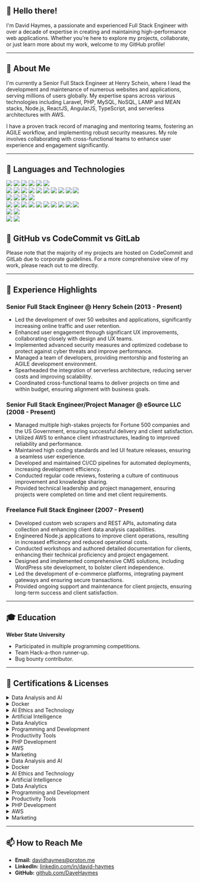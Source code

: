 
## 👋 Hello there!

I'm David Haymes, a passionate and experienced Full Stack Engineer with over a decade of expertise in creating and maintaining high-performance web applications. Whether you're here to explore my projects, collaborate, or just learn more about my work, welcome to my GitHub profile!

---

## 🚀 About Me

I'm currently a Senior Full Stack Engineer at Henry Schein, where I lead the development and maintenance of numerous websites and applications, serving millions of users globally. My expertise spans across various technologies including Laravel, PHP, MySQL, NoSQL, LAMP and MEAN stacks, Node.js, ReactJS, AngularJS, TypeScript, and serverless architectures with AWS.

I have a proven track record of managing and mentoring teams, fostering an AGILE workflow, and implementing robust security measures. My role involves collaborating with cross-functional teams to enhance user experience and engagement significantly.

---

## 🔧 Languages and Technologies

<p style="margin: 0;">
  <img src="https://img.shields.io/badge/PHP-%23777BB4.svg?style=flat&logo=php&logoColor=white"/>
  <img src="https://img.shields.io/badge/Python-%233776AB.svg?style=flat&logo=python&logoColor=white"/>
  <img src="https://img.shields.io/badge/JavaScript-%23F7DF1E.svg?style=flat&logo=javascript&logoColor=black"/>
  <img src="https://img.shields.io/badge/TypeScript-%233178C6.svg?style=flat&logo=typescript&logoColor=white"/>
  <img src="https://img.shields.io/badge/HTML-%23E34F26.svg?style=flat&logo=html5&logoColor=white"/>
  <img src="https://img.shields.io/badge/CSS-%231572B6.svg?style=flat&logo=css3&logoColor=white"/>
</p>

<p style="margin: 0;">
  <img src="https://img.shields.io/badge/Laravel-%23FF2D20.svg?style=flat&logo=laravel&logoColor=white"/>
  <img src="https://img.shields.io/badge/Node.js-%23339933.svg?style=flat&logo=node.js&logoColor=white"/>
  <img src="https://img.shields.io/badge/React-%2361DAFB.svg?style=flat&logo=react&logoColor=black"/>
  <img src="https://img.shields.io/badge/Vue.js-%234FC08D.svg?style=flat&logo=vue.js&logoColor=white"/>
  <img src="https://img.shields.io/badge/Bootstrap-%23563D7C.svg?style=flat&logo=bootstrap&logoColor=white"/>
  <img src="https://img.shields.io/badge/TailwindCSS-%2338B2AC.svg?style=flat&logo=tailwind-css&logoColor=white"/>
  <img src="https://img.shields.io/badge/jQuery-%230769AD.svg?style=flat&logo=jquery&logoColor=white"/>
  <img src="https://img.shields.io/badge/GraphQL-%23E10098.svg?style=flat&logo=graphql&logoColor=white"/>
  <img src="https://img.shields.io/badge/SASS-%23CC6699.svg?style=flat&logo=sass&logoColor=white"/>
  <img src="https://img.shields.io/badge/Less-%231D365D.svg?style=flat&logo=less&logoColor=white"/>
</p>

<p style="margin: 0;">
  <img src="https://img.shields.io/badge/MySQL-%234479A1.svg?style=flat&logo=mysql&logoColor=white"/>
  <img src="https://img.shields.io/badge/MongoDB-%2347A248.svg?style=flat&logo=mongodb&logoColor=white"/>
  <img src="https://img.shields.io/badge/PostgreSQL-%23336791.svg?style=flat&logo=postgresql&logoColor=white"/>
  <img src="https://img.shields.io/badge/SQLite-%23003B57.svg?style=flat&logo=sqlite&logoColor=white"/>
</p>

<p style="margin: 0;">
  <img src="https://img.shields.io/badge/AWS-%23232F3E.svg?style=flat&logo=amazon-aws&logoColor=white"/>
  <img src="https://img.shields.io/badge/Docker-%232496ED.svg?style=flat&logo=docker&logoColor=white"/>
  <img src="https://img.shields.io/badge/Git-%23F05032.svg?style=flat&logo=git&logoColor=white"/>
  <img src="https://img.shields.io/badge/Linux-%23FCC624.svg?style=flat&logo=linux&logoColor=black"/>
  <img src="https://img.shields.io/badge/Wiz.io-%230072C6.svg?style=flat&logo=wiz&logoColor=white"/>
  <img src="https://img.shields.io/badge/Nginx-%23009639.svg?style=flat&logo=nginx&logoColor=white"/>
  <img src="https://img.shields.io/badge/Apache-%23D22128.svg?style=flat&logo=apache&logoColor=white"/>
  <img src="https://img.shields.io/badge/Kubernetes-%23326CE5.svg?style=flat&logo=kubernetes&logoColor=white"/>
  <img src="https://img.shields.io/badge/Jira-%230A74DA.svg?style=flat&logo=jira&logoColor=white"/>
  <img src="https://img.shields.io/badge/Atlassian-%230052CC.svg?style=flat&logo=atlassian&logoColor=white"/>
</p>

<p style="margin: 0;">
  <img src="https://img.shields.io/badge/Markdown-%23000000.svg?style=flat&logo=markdown&logoColor=white"/>
  <img src="https://img.shields.io/badge/Swagger-%2385EA2D.svg?style=flat&logo=swagger&logoColor=black"/>
</p>

<p style="margin: 0;">
  <img src="https://img.shields.io/badge/APIs-%23000000.svg?style=flat&logo=api&logoColor=white"/>
  <img src="https://img.shields.io/badge/OAuth-%23000000.svg?style=flat&logo=oauth&logoColor=white"/>
</p>


## 📂 GitHub vs CodeCommit vs GitLab

Please note that the majority of my projects are hosted on CodeCommit and GitLab due to corporate guidelines. For a more comprehensive view of my work, please reach out to me directly.

---

## 🌟 Experience Highlights

### Senior Full Stack Engineer @ Henry Schein (2013 - Present)
- Led the development of over 50 websites and applications, significantly increasing online traffic and user retention.
- Enhanced user engagement through significant UX improvements, collaborating closely with design and UX teams.
- Implemented advanced security measures and optimized codebase to protect against cyber threats and improve performance.
- Managed a team of developers, providing mentorship and fostering an AGILE development environment.
- Spearheaded the integration of serverless architecture, reducing server costs and improving scalability.
- Coordinated cross-functional teams to deliver projects on time and within budget, ensuring alignment with business goals.

### Senior Full Stack Engineer/Project Manager @ eSource LLC (2008 - Present)
- Managed multiple high-stakes projects for Fortune 500 companies and the US Government, ensuring successful delivery and client satisfaction.
- Utilized AWS to enhance client infrastructures, leading to improved reliability and performance.
- Maintained high coding standards and led UI feature releases, ensuring a seamless user experience.
- Developed and maintained CI/CD pipelines for automated deployments, increasing development efficiency.
- Conducted regular code reviews, fostering a culture of continuous improvement and knowledge sharing.
- Provided technical leadership and project management, ensuring projects were completed on time and met client requirements.

### Freelance Full Stack Engineer (2007 - Present)
- Developed custom web scrapers and REST APIs, automating data collection and enhancing client data analysis capabilities.
- Engineered Node.js applications to improve client operations, resulting in increased efficiency and reduced operational costs.
- Conducted workshops and authored detailed documentation for clients, enhancing their technical proficiency and project engagement.
- Designed and implemented comprehensive CMS solutions, including WordPress site development, to bolster client independence.
- Led the development of e-commerce platforms, integrating payment gateways and ensuring secure transactions.
- Provided ongoing support and maintenance for client projects, ensuring long-term success and client satisfaction.


---

## 🎓 Education

**Weber State University**
- Participated in multiple programming competitions.
- Team Hack-a-thon runner-up.
- Bug bounty contributor.

---

## 🏅 Certifications & Licenses

<details>
  <summary>Data Analysis and AI</summary>

  - **Career Essentials in Data Analysis by Microsoft and LinkedIn**  
    *Microsoft, Issued June 2024*  
    **Skills:** Data Analysis, Data Analytics, Data Visualization  
    [Show Credential](https://www.linkedin.com/in/david-haymes/details/certifications/)

  - **Career Essentials in Generative AI by Microsoft and LinkedIn**  
    *Microsoft, Issued June 2024*  
    **Skills:** Computer Ethics, Generative AI, Artificial Intelligence (AI)  
    [Show Credential](https://www.linkedin.com/in/david-haymes/details/certifications/)
</details>

<details>
  <summary>Docker</summary>

  - **Docker Foundations Professional Certificate**  
    *Docker, Inc, Issued June 2024*  
    **Skills:** Containerization  
    [Show Credential](https://www.linkedin.com/in/david-haymes/details/certifications/)

  - **Docker: Your First Project**  
    *LinkedIn, Issued June 2024*  
    **Skills:** Docker Products  
    [Show Credential](https://www.linkedin.com/in/david-haymes/details/certifications/)

  - **Learning Docker**  
    *LinkedIn, Issued June 2024*  
    **Skills:** Docker Products  
    [Show Credential](https://www.linkedin.com/in/david-haymes/details/certifications/)

  - **Learning Docker Compose**  
    *LinkedIn, Issued June 2024*  
    **Skills:** Docker Products  
    [Show Credential](https://www.linkedin.com/in/david-haymes/details/certifications/)

  - **Docker by LinkedIn Learning**  
    *LinkedIn, Issued March 2020*  
    [Show Credential](https://www.linkedin.com/in/david-haymes/details/certifications/)
</details>

<details>
  <summary>AI Ethics and Technology</summary>

  - **Ethics in the Age of Generative AI**  
    *LinkedIn, Issued June 2024*  
    **Skills:** Computer Ethics, Responsible AI  
    [Show Credential](https://www.linkedin.com/in/david-haymes/details/certifications/)

  - **Generative AI: The Evolution of Thoughtful Online Search**  
    *LinkedIn, Issued June 2024*  
    **Skills:** Artificial Intelligence for Business, Search Engine Technology  
    [Show Credential](https://www.linkedin.com/in/david-haymes/details/certifications/)

  - **What Is Generative AI?**  
    *LinkedIn, Issued June 2024*  
    **Skills:** Generative AI, Artificial Intelligence (AI), Generative AI Tools  
    [Show Credential](https://www.linkedin.com/in/david-haymes/details/certifications/)
</details>

<details>
  <summary>Artificial Intelligence</summary>

  - **Introduction to Artificial Intelligence**  
    *LinkedIn, Issued June 2024*  
    **Skills:** Artificial Intelligence for Business, Artificial Intelligence (AI)  
    [Show Credential](https://www.linkedin.com/in/david-haymes/details/certifications/)
</details>

<details>
  <summary>Data Analytics</summary>

  - **Introduction to Career Skills in Data Analytics**  
    *LinkedIn, Issued June 2024*  
    **Skills:** Data Analytics, Tech Career Skills  
    [Show Credential](https://www.linkedin.com/in/david-haymes/details/certifications/)

  - **Learning Data Analytics Part 2: Extending and Applying Core Knowledge**  
    *LinkedIn, Issued June 2024*  
    **Skills:** Data Analytics  
    [Show Credential](https://www.linkedin.com/in/david-haymes/details/certifications/)

  - **Learning Data Analytics: 1 Foundations**  
    *LinkedIn, Issued June 2024*  
    **Skills:** Data Analytics  
    [Show Credential](https://www.linkedin.com/in/david-haymes/details/certifications/)
</details>

<details>
  <summary>Programming and Development</summary>

  - **JavaScript Essential Training**  
    *LinkedIn, Issued June 2024*  
    **Skills:** JavaScript  
    [Show Credential](https://www.linkedin.com/in/david-haymes/details/certifications/)

  - **JavaScript Foundations Professional Certificate by Mozilla**  
    *Mozilla, Issued June 2024*  
    **Skills:** Web Development, JavaScript  
    [Show Credential](https://www.linkedin.com/in/david-haymes/details/certifications/)

  - **Learning the JavaScript Language**  
    *LinkedIn, Issued June 2024*  
    **Skills:** JavaScript  
    [Show Credential](https://www.linkedin.com/in/david-haymes/details/certifications/)

  - **Learning Git and GitHub**  
    *LinkedIn, Issued June 2024*  
    **Skills:** GitHub  
    [Show Credential](https://www.linkedin.com/in/david-haymes/details/certifications/)

  - **AWS and React: Creating Full-Stack Apps**  
    *LinkedIn, Issued October 2022*  
    **Skills:** Amazon Web Services (AWS)  
    [Show Credential](https://www.linkedin.com/in/david-haymes/details/certifications/)
</details>

<details>
  <summary>Productivity Tools</summary>

  - **Streamlining Your Work with Microsoft Copilot**  
    *LinkedIn, Issued June 2024*  
    **Skills:** Productivity Improvement, Microsoft Copilot  
    [Show Credential](https://www.linkedin.com/in/david-haymes/details/certifications/)

  - **Learning Microsoft 365 Copilot**  
    *LinkedIn, Issued June 2024*  
    **Skills:** Microsoft Copilot, Artificial Intelligence for Business, Microsoft 365  
    [Show Credential](https://www.linkedin.com/in/david-haymes/details/certifications/)
</details>

<details>
  <summary>PHP Development</summary>

  - **Advanced Laravel**  
    *LinkedIn, Issued September 2022*  
    **Skills:** Laravel, PHP  
    [Show Credential](https://www.linkedin.com/in/david-haymes/details/certifications/)

  - **Functional Programming with PHP**  
    *LinkedIn, Issued September 2022*  
    **Skills:** PHP  
    [Show Credential](https://www.linkedin.com/in/david-haymes/details/certifications/)
</details>

<details>
  <summary>AWS</summary>

  - **Learning Amazon Web Services (AWS) for Developers (2020)**  
    *LinkedIn, Issued September 2022*  
    **Skills:** Amazon Web Services (AWS)  
    [Show Credential](https://www.linkedin.com/in/david-haymes/details/certifications/)
</details>

<details>
  <summary>Marketing</summary>

  - **Eloqua Certification**  
    *Oracle, Issued November 2014*  
    [Show Credential](https://www.linkedin.com/in/david-haymes/details/certifications/)
</details>

<details>
  <summary>Data Analysis and AI</summary>

  - **Career Essentials in Generative AI**
    *Microsoft, Issued June 2024*
    **Skills:** Data Analysis, Data Analytics, Data Visualization  
    [Show Credential](https://www.linkedin.com/in/david-haymes/details/certifications/)

  - **Career Essentials in Data Analysis**
    *Microsoft, Issued June 2024*
    **Skills:** Data Analysis, Data Analytics, Data Visualization  
    [Show Credential](https://www.linkedin.com/in/david-haymes/details/certifications/)
</details>

<details>
  <summary>Docker</summary>
  - **Docker Foundations Professional Certificate**  
    *Docker, Inc, Issued June 2024*  
    **Skills:** Containerization  
    [Show Credential](#)

  - **Docker: Your First Project**  
    *LinkedIn, Issued June 2024*  
    **Skills:** Docker Products  
    [Show Credential](#)

  - **Learning Docker**  
    *LinkedIn, Issued June 2024*  
    **Skills:** Docker Products  
    [Show Credential](#)

  - **Learning Docker Compose**  
    *LinkedIn, Issued June 2024*  
    **Skills:** Docker Products  
    [Show Credential](#)

  - **Docker by LinkedIn Learning**  
    *LinkedIn, Issued March 2020*  
    [Show Credential](#)
</details>

<details>
  <summary>AI Ethics and Technology</summary>

    *LinkedIn, Issued June 2024*  
    **Skills:** Computer Ethics, Responsible AI  
    [Show Credential](#)

    *LinkedIn, Issued June 2024*  
    **Skills:** Artificial Intelligence for Business, Search Engine Technology  
    [Show Credential](#)

    *LinkedIn, Issued June 2024*  
    **Skills:** Generative AI, Artificial Intelligence (AI), Generative AI Tools  
    [Show Credential](#)
</details>

<details>
  <summary>Artificial Intelligence</summary>

    *LinkedIn, Issued June 2024*  
    **Skills:** Artificial Intelligence for Business, Artificial Intelligence (AI)  
    [Show Credential](#)
</details>

<details>
  <summary>Data Analytics</summary>

    *LinkedIn, Issued June 2024*  
    **Skills:** Data Analytics, Tech Career Skills  
    [Show Credential](#)

    *LinkedIn, Issued June 2024*  
    **Skills:** Data Analytics  
    [Show Credential](#)

    *LinkedIn, Issued June 2024*  
    **Skills:** Data Analytics  
    [Show Credential](#)
</details>

<details>
  <summary>Programming and Development</summary>

    *LinkedIn, Issued June 2024*  
    **Skills:** JavaScript  
    [Show Credential](#)

    *Mozilla, Issued June 2024*  
    **Skills:** Web Development, JavaScript  
    [Show Credential](#)

    *LinkedIn, Issued June 2024*  
    **Skills:** JavaScript  
    [Show Credential](#)

    *LinkedIn, Issued June 2024*  
    **Skills:** GitHub  
    [Show Credential](#)

    *LinkedIn, Issued October 2022*  
    **Skills:** Amazon Web Services (AWS)  
    [Show Credential](#)
</details>

<details>
  <summary>Productivity Tools</summary>

    *LinkedIn, Issued June 2024*  
    **Skills:** Productivity Improvement, Microsoft Copilot  
    [Show Credential](#)

    *LinkedIn, Issued June 2024*  
    **Skills:** Microsoft Copilot, Artificial Intelligence for Business, Microsoft 365  
    [Show Credential](#)
</details>

<details>
  <summary>PHP Development</summary>

    *LinkedIn, Issued September 2022*  
    **Skills:** Laravel, PHP  
    [Show Credential](#)

    *LinkedIn, Issued September 2022*  
    **Skills:** PHP  
    [Show Credential](#)
</details>

<details>
  <summary>AWS</summary>

    *LinkedIn, Issued September 2022*  
    **Skills:** Amazon Web Services (AWS)  
    [Show Credential](#)
</details>

<details>
  <summary>Marketing</summary>

    *Oracle, Issued November 2014*  
    [Show Credential](#)
</details>



---

## 📫 How to Reach Me

- **Email:** [davidhaymes@proton.me](mailto:davidhaymes@proton.me)
- **LinkedIn:** [linkedin.com/in/david-haymes](https://www.linkedin.com/in/david-haymes/)
- **GitHub:** [github.com/DaveHaymes](https://github.com/DaveHaymes)
